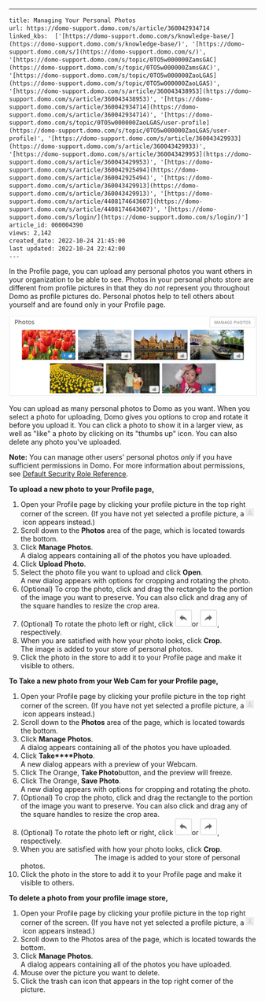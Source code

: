 ---
    title: Managing Your Personal Photos
    url: https://domo-support.domo.com/s/article/360042934714
    linked_kbs:  ['[https://domo-support.domo.com/s/knowledge-base/](https://domo-support.domo.com/s/knowledge-base/)', '[https://domo-support.domo.com/s/](https://domo-support.domo.com/s/)', '[https://domo-support.domo.com/s/topic/0TO5w000000ZamsGAC](https://domo-support.domo.com/s/topic/0TO5w000000ZamsGAC)', '[https://domo-support.domo.com/s/topic/0TO5w000000ZaoLGAS](https://domo-support.domo.com/s/topic/0TO5w000000ZaoLGAS)', '[https://domo-support.domo.com/s/article/360043438953](https://domo-support.domo.com/s/article/360043438953)', '[https://domo-support.domo.com/s/article/360042934714](https://domo-support.domo.com/s/article/360042934714)', '[https://domo-support.domo.com/s/topic/0TO5w000000ZaoLGAS/user-profile](https://domo-support.domo.com/s/topic/0TO5w000000ZaoLGAS/user-profile)', '[https://domo-support.domo.com/s/article/360043429933](https://domo-support.domo.com/s/article/360043429933)', '[https://domo-support.domo.com/s/article/360043429953](https://domo-support.domo.com/s/article/360043429953)', '[https://domo-support.domo.com/s/article/360042925494](https://domo-support.domo.com/s/article/360042925494)', '[https://domo-support.domo.com/s/article/360043429913](https://domo-support.domo.com/s/article/360043429913)', '[https://domo-support.domo.com/s/article/4408174643607](https://domo-support.domo.com/s/article/4408174643607)', '[https://domo-support.domo.com/s/login/](https://domo-support.domo.com/s/login/)']
    article_id: 000004390
    views: 2,142
    created_date: 2022-10-24 21:45:00
    last updated: 2022-10-24 22:42:00
    ---



In the Profile page, you can upload any personal photos you want others in your organization to be able to see. Photos in your personal photo store are different from profile pictures in that they do *not* represent you throughout Domo as profile pictures do. Personal photos help to tell others about yourself and are found only in your Profile page.


![manage_photos.png](manage_photos.png)


You can upload as many personal photos to Domo as you want. When you select a photo for uploading, Domo gives you options to crop and rotate it before you upload it. You can click a photo to show it in a larger view, as well as "like" a photo by clicking on its "thumbs up" icon. You can also delete any photo you've uploaded.




 


**Note:** You can manage other users' personal photos *only* if you have sufficient permissions in Domo. For more information about permissions, see [Default Security Role Reference](/s/article/360043438953).



**To upload a new photo to your Profile page,**


1. Open your Profile page by clicking your profile picture in the top right corner of the screen. (If you have not yet selected a profile picture, a ![usermenu.png](usermenu.png) icon appears instead.)
2. Scroll down to the **Photos** area of the page, which is located towards the bottom.
3. Click **Manage Photos**.  
 A dialog appears containing all of the photos you have uploaded.
4. Click **Upload Photo**.
5. Select the photo file you want to upload and click **Open**.  
 A new dialog appears with options for cropping and rotating the photo.
6. (Optional) To crop the photo, click and drag the rectangle to the portion of the image you want to preserve. You can also click and drag any of the square handles to resize the crop area.
7. (Optional) To rotate the photo left or right, click ![Screen_Shot_2020-04-21_at_3.24.32_PM.png](Screen_Shot_2020-04-21_at_3.24.32_PM.png)or ![Screen_Shot_2020-04-21_at_3.24.38_PM.png](Screen_Shot_2020-04-21_at_3.24.38_PM.png), respectively.
8. When you are satisfied with how your photo looks, click **Crop**.  
 The image is added to your store of personal photos.
9. Click the photo in the store to add it to your Profile page and make it visible to others.


**To Take a new photo from your Web Cam for your Profile page,**


1. Open your Profile page by clicking your profile picture in the top right corner of the screen. (If you have not yet selected a profile picture, a ![usermenu.png](usermenu.png) icon appears instead.)
2. Scroll down to the **Photos** area of the page, which is located towards the bottom.
3. Click **Manage Photos**.  
 A dialog appears containing all of the photos you have uploaded.
4. Click **Take****Photo**.  
A new dialog appears with a preview of your Webcam.
5. Click The Orange, **Take Photo**button, and the preview will freeze.
6. Click The Orange, **Save Photo**.  
A new dialog appears with options for cropping and rotating the photo.
7. (Optional) To crop the photo, click and drag the rectangle to the portion of the image you want to preserve. You can also click and drag any of the square handles to resize the crop area.
8. (Optional) To rotate the photo left or right, click ![Screen_Shot_2020-04-21_at_3.24.32_PM.png](Screen_Shot_2020-04-21_at_3.24.32_PM.png)or ![Screen_Shot_2020-04-21_at_3.24.38_PM.png](Screen_Shot_2020-04-21_at_3.24.38_PM.png), respectively.
9. When you are satisfied with how your photo looks, click **Crop**.                                                        The image is added to your store of personal photos.
10. Click the photo in the store to add it to your Profile page and make it visible to others.


**To delete a photo from your profile image store,**


1. Open your Profile page by clicking your profile picture in the top right corner of the screen. (If you have not yet selected a profile picture, a ![usermenu.png](usermenu.png) icon appears instead.)
2. Scroll down to the Photos area of the page, which is located towards the bottom.
3. Click **Manage Photos**.  
 A dialog appears containing all of the photos you have uploaded.
4. Mouse over the picture you want to delete.
5. Click the trash can icon that appears in the top right corner of the picture.
